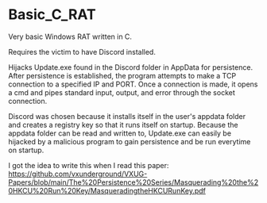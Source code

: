# Basic_C_RAT
Very basic Windows RAT written in C.

Requires the victim to have Discord installed.

Hijacks Update.exe found in the Discord folder in AppData for persistence.
After persistence is established, the program attempts to make a TCP connection to a specified IP and PORT.
Once a connection is made, it opens a cmd and pipes standard input, output, and error through the socket connection.

Discord was chosen because it installs itself in the user's appdata folder and creates a registry key so that it runs itself on startup.
Because the appdata folder can be read and written to, Update.exe can easily be hijacked by a malicious program to gain persistence and be run everytime on startup.

I got the idea to write this when I read this paper: 
https://github.com/vxunderground/VXUG-Papers/blob/main/The%20Persistence%20Series/Masquerading%20the%20HKCU%20Run%20Key/MasqueradingtheHKCURunKey.pdf
